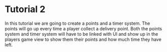 # Tutorial 2
In this tutorial we are going to create a points and a timer system. The points will go up every time a player collect a delivery point. Both the points system and timer system will have to be linked with UI and show up in the players game view to show them their points and how much time they have left.



